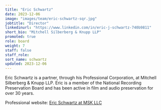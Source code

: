 ```yaml
---
title: "Eric Schwartz"
date: 2023-12-06
image: "images/team/eric-schwartz-sqr.jpg"
jobtitle: "Director"
linkedinurl: "https://www.linkedin.com/in/eric-j-schwartz-740b9811"
short_bio: "Mitchell Silberberg & Knupp LLP"
promoted: true
role: board
weight: 7
staff: false
staff_role:
sort_name: schwartz
updated: 2023-12-06
---
```


Eric Schwartz is a partner, through his Professional Corporation, at
Mitchell Silberberg & Knupp LLP. Eric is a member of the National
Recording Preservation Board and has been active in film and audio
preservation for over 30 years.

Professional website: [Eric Schwartz at MSK LLC](https://www.msk.com/attorneys-Eric_Schwartz)